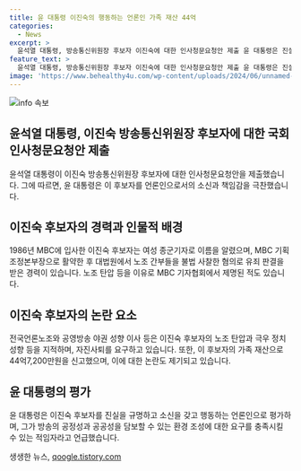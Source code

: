 ```yaml
---
title: 윤 대통령 이진숙의 행동하는 언론인 가족 재산 44억
categories:
  - News
excerpt: >
  윤석열 대통령, 방송통신위원장 후보자 이진숙에 대한 인사청문요청안 제출 윤 대통령은 진실을 규명하기 위해 소신을 갖고 행동하는 언론인으로 평가했고, 방송의 공정성과 공공성을 담보할 수 있는 적임자로 언급했다. 그러나 전국언론노조와 공영방송 야당 성향 이사들은 노조 탄압과 극우 정치 성향을 이유로 철회를 요구하고 있다. 또한 이진숙 후보자의 가족 재산으로 총 44억7,200만원을 신고했다는 사실이 드러났다. 관련하여 사람들의 호기심을 자극할 요소들이 많으니, 기사를 작성할 때 이를 주의하면 좋을 것 같다.
feature_text: >
  윤석열 대통령, 방송통신위원장 후보자 이진숙에 대한 인사청문요청안 제출 윤 대통령은 진실을 규명하기 위해 소신을 갖고 행동하는 언론인으로 평가했고, 방송의 공정성과 공공성을 담보할 수 있는 적임자로 언급했다. 그러나 전국언론노조와 공영방송 야당 성향 이사들은 노조 탄압과 극우 정치 성향을 이유로 철회를 요구하고 있다. 또한 이진숙 후보자의 가족 재산으로 총 44억7,200만원을 신고했다는 사실이 드러났다. 관련하여 사람들의 호기심을 자극할 요소들이 많으니, 기사를 작성할 때 이를 주의하면 좋을 것 같다.
image: 'https://www.behealthy4u.com/wp-content/uploads/2024/06/unnamed-file.png'
---
```


<p><img src="https://www.behealthy4u.com/wp-content/uploads/2024/06/unnamed-file.png" alt="info 속보" /></p>

<h2 data-ke-size="size26">윤석열 대통령, 이진숙 방송통신위원장 후보자에 대한 국회 인사청문요청안 제출</h2>

<p data-ke-size="size16">윤석열 대통령이 이진숙 방송통신위원장 후보자에 대한 인사청문요청안을 제출했습니다. 그에 따르면, 윤 대통령은 이 후보자를 언론인으로서의 소신과 책임감을 극찬했습니다.</p>

<h2 data-ke-size="size26">이진숙 후보자의 경력과 인물적 배경</h2>

<p data-ke-size="size16">1986년 MBC에 입사한 이진숙 후보자는 여성 종군기자로 이름을 알렸으며, MBC 기획조정본부장으로 활약한 후 대법원에서 노조 간부들을 불법 사찰한 혐의로 유죄 판결을 받은 경력이 있습니다. 노조 탄압 등을 이유로 MBC 기자협회에서 제명된 적도 있습니다.</p>

<h2 data-ke-size="size26">이진숙 후보자의 논란 요소</h2>

<p data-ke-size="size16">전국언론노조와 공영방송 야권 성향 이사 등은 이진숙 후보자의 노조 탄압과 극우 정치 성향 등을 지적하며, 자진사퇴를 요구하고 있습니다. 또한, 이 후보자의 가족 재산으로 44억7,200만원을 신고했으며, 이에 대한 논란도 제기되고 있습니다.</p>

<h2 data-ke-size="size26">윤 대통령의 평가</h2>

<p data-ke-size="size16">윤 대통령은 이진숙 후보자를 진실을 규명하고 소신을 갖고 행동하는 언론인으로 평가하며, 그가 방송의 공정성과 공공성을 담보할 수 있는 환경 조성에 대한 요구를 충족시킬 수 있는 적임자라고 언급했습니다.</p>
생생한 뉴스, <a href="https://qoogle.tistory.com" rel="dofollow">qoogle.tistory.com</a>


